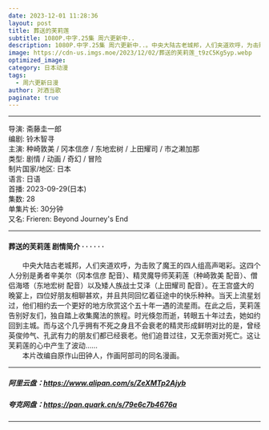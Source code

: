 ```yaml
---
date: 2023-12-01 11:28:36
layout: post
title: 葬送的芙莉莲
subtitle: 1080P.中字.25集 周六更新中..
description: 1080P.中字.25集 周六更新中..。中央大陆古老城邦，人们夹道欢呼，为击败了魔王的四人组高声喝彩。这四个人分别是勇者辛美尔、精灵魔导师芙莉莲、僧侣海塔以及矮人族战士艾泽。在王宫盛大的晚宴上，四位好朋友相聊甚欢...
image: https://cdn-us.imgs.moe/2023/12/02/葬送的芙莉莲_t9zC5Kg5yp.webp
optimized_image: 
category: 日本动漫
tags:
  - 周六更新日漫
author: 对酒当歌
paginate: true
---
```



---

导演: 斋藤圭一郎  
编剧: 铃木智寻  
主演: 种崎敦美 / 冈本信彦 / 东地宏树 / 上田耀司 / 市之濑加那  
类型: 剧情 / 动画 / 奇幻 / 冒险  
制片国家/地区: 日本  
语言: 日语  
首播: 2023-09-29(日本)  
集数: 28  
单集片长: 30分钟  
又名: Frieren: Beyond Journey's End  

---

#### 葬送的芙莉莲 剧情简介 · · · · · ·

　　中央大陆古老城邦，人们夹道欢呼，为击败了魔王的四人组高声喝彩。这四个人分别是勇者辛美尔（冈本信彦 配音）、精灵魔导师芙莉莲（种崎敦美 配音）、僧侣海塔（东地宏树 配音）以及矮人族战士艾泽（上田耀司 配音）。在王宫盛大的晚宴上，四位好朋友相聊甚欢，并且共同回忆着征途中的快乐种种。当天上流星划过，他们相约去一个更好的地方欣赏这个五十年一遇的流星雨。在此之后，芙莉莲告别好友们，独自踏上收集魔法的旅程。时光倏忽而逝，转眼五十年过去，她如约回到主城。而与这个几乎拥有不死之身且不会衰老的精灵形成鲜明对比的是，曾经英俊帅气、孔武有力的朋友们都已经衰老。他们追昔过往，又无奈面对死亡。这让芙莉莲的心中产生了波动……  
　　本片改编自原作山田钟人，作画阿部司的同名漫画。

---

##### 阿里云盘：<https://www.alipan.com/s/ZeXMTp2Ajyb>

##### 夸克网盘：<https://pan.quark.cn/s/79e6c7b4676a>

---
